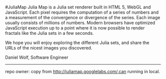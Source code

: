 #JuliaMap
Julia Map is a Julia set renderer built in HTML 5, WebGL and JavaScript. Each pixel requires the computation of a series of numbers and a measurement of the convergence or divergence of the series. Each image usually consists of millions of numbers. Modern browsers have optimized JavaScript execution up to a point where it is now possible to render fractals like the Julia sets in a few seconds.

We hope you will enjoy exploring the different Julia sets, and share the URLs of the nicest images you discovered.

Daniel Wolf,
Software Engineer


--------------------------------
repo owner:
copy from http://juliamap.googlelabs.com/,can running in local. 